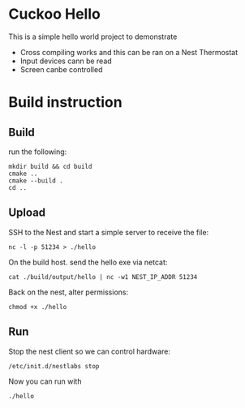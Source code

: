 # Cuckoo Hello
This is a simple hello world project to demonstrate 
 - Cross compiling works and this can be ran on a Nest Thermostat
 - Input devices cann be read
 - Screen canbe controlled

# Build instruction
## Build
run the following:
```
mkdir build && cd build
cmake ..
cmake --build .
cd ..
```

## Upload
SSH to the Nest and start a simple server to receive the file:
```
nc -l -p 51234 > ./hello
```

On the build host. send the hello exe via netcat:
```
cat ./build/output/hello | nc -w1 NEST_IP_ADDR 51234
```

Back on the nest, alter permissions:
```
chmod +x ./hello
```
## Run
Stop the nest client so we can control hardware:
```
/etc/init.d/nestlabs stop
```

Now you can run with
```
./hello
```
